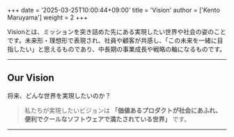 +++
date = '2025-03-25T10:00:44+09:00'
title = 'Vision'
author = ['Kento Maruyama']
weight = 2
+++

Visionとは、ミッションを突き詰めた先にある実現したい世界や社会の姿のことです。未来形・理想形で表現され、社員や顧客が共感し、「この未来を一緒に目指したい」と思えるものであり、中長期の事業成長や戦略の軸になるものです。

---

## Our Vision

将来、どんな世界を実現したいのか？

> 私たちが実現したいビジョンは **「価値あるプロダクトが社会にあふれ、便利でクールなソフトウェアで満たされている世界」** です。

---